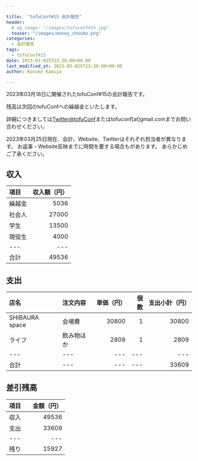 ```yaml
---

title:  "tofuConf#15 会計報告"
header:
  # og_image: "/images/tofuconf4th.jpg"
  teaser: "/images/money_choubo.png"
categories:
  - 会計報告
tags:
  - tofuConf#15
date: 2023-03-025T23:38:00+09:00
last_modified_at: 2023-03-025T23:38:00+09:00
author: Kosuke Kamiya

---
```


<!-- 2023年03月18日に開催された[tofuConf#15](/2023-03-25/we-held-the-15th-tofuconf.html)の会計報告です。 -->
2023年03月18日に開催されたtofuConf#15の会計報告です。

残高は次回のtofuConfへの繰越金といたします。

詳細につきましては[Twitter@tofuConf](https://twitter.com/tofuconf)またはtofuconf[at]gmail.comまでお問い合わせください。

2023年03月25日現在、会計、Website、Twitterはそれぞれ担当者が異なります。
お返事・Website反映までに時間を要する場合もがあります。
あらかじめご了承ください。

## 収入

| 項目 | 収入額（円） |
|:---|---:|
| 繰越金 | 5036 |
| 社会人 | 27000 |
| 学生 | 13500 |
| 現役生 | 4000 |
|---|---|
| 合計 | 49536 |

## 支出

| 店名 | 注文内容 | 単価（円） | 個数 | 支出小計（円） |
|:---|:---|---:|---:|---:|
| SHIBAURA space | 会場費 | 30800 | 1 | 30800 |
| ライフ | 飲み物ほか | 2809 | 1 | 2809 |
|---|---|---|---|---|
| 合計 |---|---|---| 33609 |


## 差引残高

| 項目 |　金額（円） |
|---|---:|
| 収入 | 49536 |
| 支出 | 33609 |
|---|---|
| 残り | 15927 |

<style type="text/css">
<!--
table {
  width:auto;
  margin-left:auto;
  margin-right:auto;
}
-->
</style>
